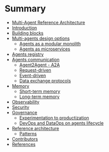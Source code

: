 # Summary

- [Multi-Agent Reference Architecture](./README.md)
- [Introduction](./docs/Introduction.md)
- [Building blocks](./docs/building-blocks/Building-Blocks.md)
- [Multi-agents design options](./docs/design-options/Design-Options.md)
  - [Agents as a modular monolith](./docs/design-options/Modular-Monolith.md)
  - [Agents as microservices](./docs/design-options/Microservices.md)
- [Agents registry](./docs/agent-registry/Agent-Registry.md)
- [Agents communication](./docs/agents-communication/Agents-Communication.md)
  - [Agent2Agent - A2A]()
  - [Request-driven]()
  - [Event-driven]()
  - [Data exchange protocols]()
- [Memory](./docs/memory/Memory.md)
  - [Short-term memory](./docs/memory/Short-Term-Memory.md)
  - [Long-term memory]()
- [Observability](./docs/observability/Observability.md)
- [Security](./docs/security/Security.md)
- [Governance](./docs/governance/Governance.md)
  - [Experimentation to productization]()
  - [DevOps and DataOps on agents lifecycle]()
- [Reference architecture](./docs/reference-architecture/Reference-Architecture.md)
  - [Patterns](./docs/reference-architecture/Patterns.md)
- [Contributors](./docs/Contributors.md)
- [References](./docs/References.md)
